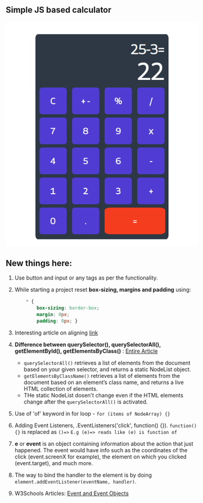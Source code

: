 ## Simple JS based calculator

![screenshot](instance.png)

## New things here:

1. Use button and input or any tags as per the functionality.
2. While starting a project reset **box-sizing, margins and padding** using:
      ``` CSS
          * {
              box-sizing: border-box;
              margin: 0px;
              padding: 0px; }
      ```
3. Interesting article on aligning [link](https://www.freecodecamp.org/news/css-vertical-align-how-to-center-a-div-text-or-an-image-example-code/amp/)
4. **Difference between querySelector(), querySelectorAll(), getElementById(), getElementsByClass()** : [Entire Article](https://unicorntears.dev/posts/queryselectorall-vs-getelementsbyclassname/#:~:text=querySelectorAll()%20retrieves%20a%20list,live%20HTML%20collection%20of%20elements.)
      - `querySelectorAll()` retrieves a list of elements from the document based on your given selector, and returns a static NodeList object.
      - `getElementsByClassName()` retrieves a list of elements from the document based on an element’s class name, and returns a live HTML collection of elements.
      - THe static NodeList dosen't change even if the HTML elements change after the `querySelectorAll()` is activated.

5. Use of 'of' keyword in for loop - `for (items of NodeArray) {}`
6. Adding Event Listeners, .EventListeners('click', function() {}). `function(){}` is replaced as `()=>` `E.g (e)=> reads like (e) is function of`  
7. **e** or **event** is an object containing information about the action that just happened. The event would have info such as the coordinates of the click (event.screenX for example), the element on which you clicked (event.target), and much more.
8.  The way to bind the handler to the element is by doing `element.addEventListener(eventName, handler)`.
9.  W3Schools Articles: [Event and Event Objects](http://www-db.deis.unibo.it/courses/TW/DOCS/w3schools/jsref/dom_obj_event.asp.html)
